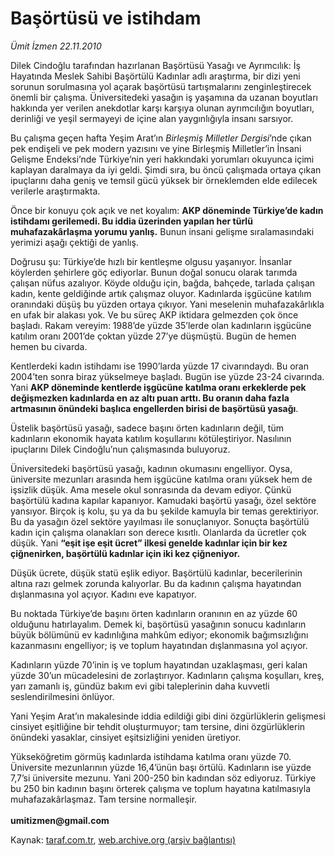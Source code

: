 # Başörtüsü ve istihdam

*Ümit İzmen 22.11.2010*

<div class="yazi"><p>Dilek Cindoğlu tarafından hazırlanan Başörtüsü Yasağı ve Ayrımcılık: İş Hayatında Meslek Sahibi Başörtülü Kadınlar adlı araştırma, bir dizi yeni sorunun sorulmasına yol açarak başörtüsü tartışmalarını zenginleştirecek önemli bir çalışma. Üniversitedeki yasağın iş yaşamına da uzanan boyutları hakkında yer verilen anekdotlar karşı karşıya olunan ayrımcılığın boyutları, derinliği ve yeşil sermayeyi de içine alan yaygınlığıyla insanı sarsıyor. </p>
<p>Bu çalışma geçen hafta Yeşim Arat’ın <i>Birleşmiş Milletler Dergisi</i>’nde çıkan pek endişeli ve pek modern yazısını ve yine Birleşmiş Milletler’in İnsani Gelişme Endeksi’nde Türkiye’nin yeri hakkındaki yorumları okuyunca içimi kaplayan daralmaya da iyi geldi. Şimdi sıra, bu öncü çalışmada ortaya çıkan ipuçlarını daha geniş ve temsil gücü yüksek bir örneklemden elde edilecek verilerle araştırmakta.</p>
<p>Önce bir konuyu çok açık ve net koyalım: <b>AKP döneminde Türkiye’de kadın istihdamı gerilemedi. Bu iddia üzerinden yapılan her türlü muhafazakârlaşma yorumu yanlış.</b> Bunun insani gelişme sıralamasındaki yerimizi aşağı çektiği de yanlış.</p>
<p>Doğrusu şu: Türkiye’de hızlı bir kentleşme olgusu yaşanıyor. İnsanlar köylerden şehirlere göç ediyorlar. Bunun doğal sonucu olarak tarımda çalışan nüfus azalıyor. Köyde olduğu için, bağda, bahçede, tarlada çalışan kadın, kente geldiğinde artık çalışmaz oluyor. Kadınlarda işgücüne katılım oranındaki düşüş bu yüzden ortaya çıkıyor. Yani meselenin muhafazakârlıkla en ufak bir alakası yok. Ve bu süreç AKP iktidara gelmezden çok önce başladı. Rakam vereyim: 1988’de yüzde 35’lerde olan kadınların işgücüne katılım oranı 2001’de çoktan yüzde 27’ye düşmüştü. Bugün de hemen hemen bu civarda. </p>
<p>Kentlerdeki kadın istihdamı ise 1990’larda yüzde 17 civarındaydı. Bu oran 2004’ten sonra biraz yükselmeye başladı. Bugün ise yüzde 23-24 civarında. Yani <b>AKP döneminde kentlerde işgücüne katılma oranı erkeklerde pek değişmezken kadınlarda en az altı puan arttı. Bu oranın daha fazla artmasının önündeki başlıca engellerden birisi de başörtüsü yasağı</b>. </p>
<p>Üstelik başörtüsü yasağı, sadece başını örten kadınların değil, tüm kadınların ekonomik hayata katılım koşullarını kötüleştiriyor. Nasılının ipuçlarını Dilek Cindoğlu’nun çalışmasında buluyoruz. </p>
<p>Üniversitedeki başörtüsü yasağı, kadının okumasını engelliyor. Oysa, üniversite mezunları arasında hem işgücüne katılma oranı yüksek hem de işsizlik düşük. Ama mesele okul sonrasında da devam ediyor. Çünkü başörtülü kadına kapılar kapanıyor. Kamudaki başörtü yasağı, özel sektöre yansıyor. Birçok iş kolu, şu ya da bu şekilde kamuyla bir temas gerektiriyor. Bu da yasağın özel sektöre yayılması ile sonuçlanıyor. Sonuçta başörtülü kadın için çalışma olanakları son derece kısıtlı. Olanlarda da ücretler çok düşük. Yani <b>“eşit işe eşit ücret” ilkesi genelde kadınlar için bir kez çiğnenirken, başörtülü kadınlar için iki kez çiğneniyor.</b> </p>
<p>Düşük ücrete, düşük statü eşlik ediyor. Başörtülü kadınlar, becerilerinin altına razı gelmek zorunda kalıyorlar. Bu da kadının çalışma hayatından dışlanmasına yol açıyor. Kadını eve kapatıyor. </p>
<p>Bu noktada Türkiye’de başını örten kadınların oranının en az yüzde 60 olduğunu hatırlayalım. Demek ki, başörtüsü yasağının sonucu kadınların büyük bölümünü ev kadınlığına mahkûm ediyor; ekonomik bağımsızlığını kazanmasını engelliyor; iş ve toplum hayatından dışlanmasına yol açıyor. </p>
<p>Kadınların yüzde 70’inin iş ve toplum hayatından uzaklaşması, geri kalan yüzde 30’un mücadelesini de zorlaştırıyor. Kadınların çalışma koşulları, kreş, yarı zamanlı iş, gündüz bakım evi gibi taleplerinin daha kuvvetli seslendirilmesini önlüyor. </p>
<p>Yani Yeşim Arat’ın makalesinde iddia edildiği gibi dini özgürlüklerin gelişmesi cinsiyet eşitliğine bir tehdit oluşturmuyor; tam tersine, dini özgürlüklerin önündeki yasaklar, cinsiyet eşitsizliğini yeniden üretiyor. </p>
<p>Yükseköğretim görmüş kadınlarda istihdama katılma oranı yüzde 70. Üniversite mezunlarının yüzde 16,4’ünün başı örtülü. Kadınların ise yüzde 7,7’si üniversite mezunu. Yani 200-250 bin kadından söz ediyoruz. Türkiye bu 250 bin kadının başını örterek çalışma ve toplum hayatına katılmasıyla muhafazakârlaşmaz. Tam tersine normalleşir.<br/><br/><b>umitizmen@gmail.com</b></p></div>

Kaynak: [taraf.com.tr](http://www.taraf.com.tr:80/umit-izmen/makale-basortusu-ve-istihdam.htm), [web.archive.org (arşiv bağlantısı)](http://web.archive.org/web/20101123124555/http://www.taraf.com.tr:80/umit-izmen/makale-basortusu-ve-istihdam.htm)

